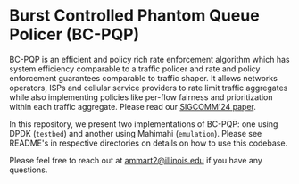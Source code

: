 # Burst Controlled Phantom Queue Policer (BC-PQP)

BC-PQP is an efficient and policy rich rate enforcement algorithm which has system efficiency comparable to a traffic policer and rate and policy enforcement guarantees comparable to traffic shaper. It allows networks operators, ISPs and cellular service providers to rate limit traffic aggregates while also implementing policies like per-flow fairness and prioritization within each traffic aggregate. Please read our [SIGCOMM'24 paper](https://ammart2.web.illinois.edu/files/phantom.pdf).

In this repository, we present two implementations of BC-PQP: one using DPDK (`testbed`) and another using Mahimahi (`emulation`). Please see README's in respective directories on details on how to use this codebase.

Please feel free to reach out at ammart2@illinois.edu if you have any questions.
